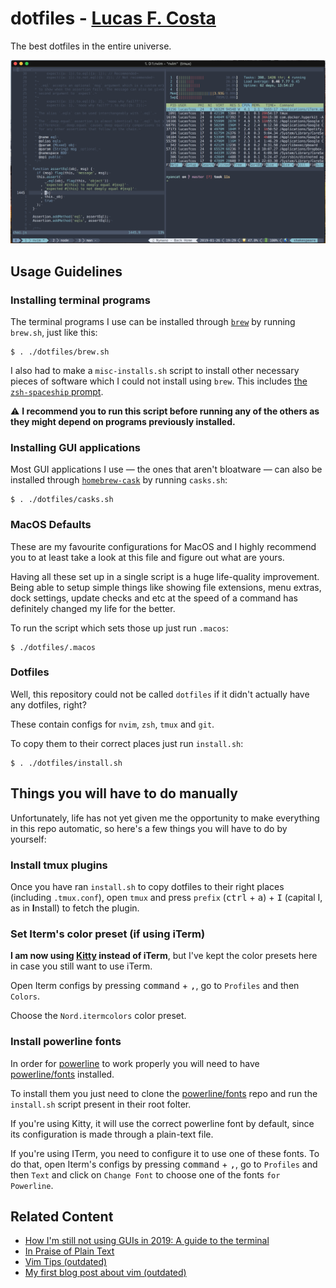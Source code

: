 # dotfiles - [Lucas F. Costa](https://lucasfcosta.com)

The best dotfiles in the entire universe.

![my terminal using the dotfiles in this repo](./terminal-demo.png)


## Usage Guidelines

### Installing terminal programs

The terminal programs I use can be installed through [`brew`](https://brew.sh) by running `brew.sh`, just like this:

```console
$ . ./dotfiles/brew.sh
```

I also had to make a `misc-installs.sh` script to install other necessary pieces of software which I could not install using `brew`. This includes [the `zsh-spaceship` prompt](https://github.com/denysdovhan/spaceship-prompt).

:warning: **I recommend you to run this script before running any of the others as they might depend on programs previously installed.**


### Installing GUI applications

Most GUI applications I use — the ones that aren't bloatware — can also be installed through [`homebrew-cask`](https://github.com/Homebrew/homebrew-cask) by running `casks.sh`:

```console
$ . ./dotfiles/casks.sh
```


### MacOS Defaults

These are my favourite configurations for MacOS and I highly recommend you to at least take a look at this file and figure out what are yours.

Having all these set up in a single script is a huge life-quality improvement. Being able to setup simple things like showing file extensions, menu extras, dock settings, update checks and etc at the speed of a command has definitely changed my life for the better.

To run the script which sets those up just run `.macos`:

```console
$ ./dotfiles/.macos
```


### Dotfiles

Well, this repository could not be called `dotfiles` if it didn't actually have any dotfiles, right?

These contain configs for `nvim`, `zsh`, `tmux` and `git`.

To copy them to their correct places just run `install.sh`:

```console
$ . ./dotfiles/install.sh
```


## Things you will have to do manually

Unfortunately, life has not yet given me the opportunity to make everything in this repo automatic, so here's a few things you will have to do by yourself:


### Install tmux plugins

Once you have ran `install.sh` to copy dotfiles to their right places (including `.tmux.conf`), open `tmux` and press `prefix` (<kbd>ctrl</kbd> + <kbd>a</kbd>) + <kbd>I</kbd> (capital I, as in **I**nstall) to fetch the plugin.


### Set Iterm's color preset (if using iTerm)

**I am now using [Kitty](https://sw.kovidgoyal.net/kitty/) instead of iTerm**, but I've kept the color presets here in case you still want to use iTerm.

Open Iterm configs by pressing <kbd>command</kbd> + <kbd>,</kbd>, go to `Profiles` and then `Colors`.

Choose the `Nord.itermcolors` color preset.


### Install powerline fonts

In order for [powerline](https://github.com/powerline/powerline) to work properly you will need to have [powerline/fonts](https://github.com/powerline/fonts) installed.

To install them you just need to clone the [powerline/fonts](https://github.com/powerline/fonts) repo and run the `install.sh` script present in their root folter.

If you're using Kitty, it will use the correct powerline font by default, since its configuration is made through a plain-text file.

If you're using ITerm, you need to configure it to use one of these fonts. To do that, open Iterm's configs by pressing <kbd>command</kbd> + <kbd>,</kbd>, go to `Profiles` and then `Text` and click on `Change Font` to choose one of the fonts `for Powerline`.


## Related Content

* [How I'm still not using GUIs in 2019: A guide to the terminal](https://lucasfcosta.com/2019/02/10/terminal-guide-2019.html)
* [In Praise of Plain Text](https://lucasfcosta.com/2018/08/05/In-Praise-of-Plaintext.html)
* [Vim Tips (outdated)](https://lucasfcosta.com/2017/01/23/Quick-vIM-Tips-That-Will-Save-Your-Life.html)
* [My first blog post about vim (outdated)](https://lucasfcosta.com/2016/09/25/How-I-Learned-to-Stop-Worrying-and-Love-vIM.html)
